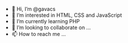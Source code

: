 - 👋 Hi, I’m @gavacs
- 👀 I’m interested in HTML, CSS and JavaScript
- 🌱 I’m currently learning PHP
- 💞️ I’m looking to collaborate on ...
- 📫 How to reach me ...

<!---
gavacs/gavacs is a ✨ special ✨ repository because its `README.md` (this file) appears on your GitHub profile.
You can click the Preview link to take a look at your changes.
--->
